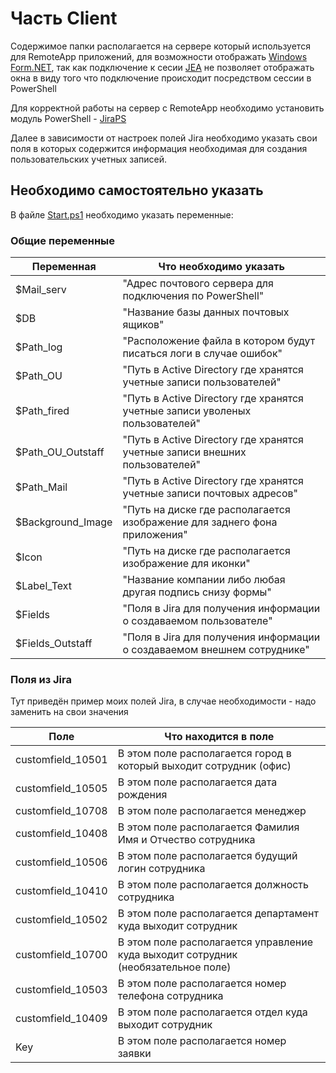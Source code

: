 # Часть Client

Содержимое папки располагается на сервере который используется для RemoteApp приложений, для возможности отображать [Windows Form.NET](https://learn.microsoft.com/ru-ru/dotnet/desktop/winforms/overview/?view=netdesktop-7.0), так как подключение к сесии [JEA](https://learn.microsoft.com/en-us/powershell/scripting/learn/remoting/jea/overview?view=powershell-7.3) не позволяет отображать окна в виду того что подключение происходит посредством сессии в PowerShell  

Для корректной работы на сервер с RemoteApp необходимо установить модуль PowerShell - [JiraPS](https://atlassianps.org/docs/JiraPS/)   

Далее в зависимости от настроек полей Jira необходимо указать свои поля в которых содержится информация необходимая для создания пользовательских учетных записей.   

## Необходимо самостоятельно указать

В файле [Start.ps1](https://github.com/AleksandrMikoshi/PowerShell/blob/main/Manage-Users/Client/Start.ps1) необходимо указать переменные:     

### Общие переменные
| Переменная         | Что необходимо указать                                                                    |
|---|---|
| $Mail_serv         | "Адрес почтового сервера для подключения по PowerShell"                                   |
| $DB                | "Название базы данных почтовых ящиков"                                                    |
| $Path_log          | "Расположение файла в котором будут писаться логи в случае ошибок"                        |
| $Path_OU           | "Путь в Active Directory где хранятся учетные записи пользователей"                       |
| $Path_fired        | "Путь в Active Directory где хранятся учетные записи уволеных пользователей"              |
| $Path_OU_Outstaff  | "Путь в Active Directory где хранятся учетные записи внешних пользователей"               |
| $Path_Mail         | "Путь в Active Directory где хранятся учетные записи почтовых адресов"                    |
| $Background_Image  | "Путь на диске где располагается изображение для заднего фона приложения"                 |  
| $Icon              | "Путь на диске где располагается изображение для иконки"                                  |
| $Label_Text        | "Название компании либо любая другая подпись снизу формы"                                 |
| $Fields            | "Поля в Jira для получения информации о создаваемом пользователе"                         |
| $Fields_Outstaff   | "Поля в Jira для получения информации о создаваемом внешнем сотруднике"                   |

### Поля из Jira
Тут приведён пример моих полей Jira, в случае необходимости - надо заменить на свои значения   

| Поле              | Что находится в поле                                                              |
|---|---|
| customfield_10501 | В этом поле располагается город в который выходит сотрудник (офис)                |
| customfield_10505 | В этом поле располагается дата рождения                                           |
| customfield_10708 | В этом поле располагается менеджер                                                |
| customfield_10408 | В этом поле располагается Фамилия Имя и Отчество сотрудника                       |
| customfield_10506 | В этом поле располагается будущий логин сотрудника                                |
| customfield_10410 | В этом поле располагается должность сотрудника                                    |
| customfield_10502 | В этом поле располагается департамент куда выходит сотрудник                      |
| customfield_10700 | В этом поле располагается управление куда выходит сотрудник (необязательное поле) |
| customfield_10503 | В этом поле располагается номер телефона сотрудника                               |
| customfield_10409 | В этом поле располагается отдел куда выходит сотрудник                            |
| Key               | В этом поле располагается номер заявки                                            |
